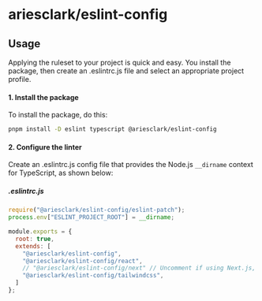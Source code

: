 # ariesclark/eslint-config

## Usage
Applying the ruleset to your project is quick and easy. You install the package, then create an .eslintrc.js file and select an appropriate project profile.

#### 1. Install the package
To install the package, do this:
```sh
pnpm install -D eslint typescript @ariesclark/eslint-config
```

#### 2. Configure the linter
Create an .eslintrc.js config file that provides the Node.js ``__dirname`` context for TypeScript, as shown below:

##### .eslintrc.js
```js
require("@ariesclark/eslint-config/eslint-patch");
process.env["ESLINT_PROJECT_ROOT"] = __dirname;

module.exports = {
  root: true,
  extends: [
    "@ariesclark/eslint-config",
    "@ariesclark/eslint-config/react",
    // "@ariesclark/eslint-config/next" // Uncomment if using Next.js, includes React automatically.
    "@ariesclark/eslint-config/tailwindcss",
  ]
};
```
